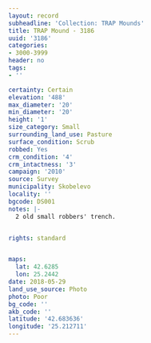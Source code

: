 ```yaml
---
layout: record
subheadline: 'Collection: TRAP Mounds'
title: TRAP Mound - 3186
uuid: '3186'
categories:
- 3000-3999
header: no
tags:
- ''

certainty: Certain
elevation: '488'
max_diameter: '20'
min_diameter: '20'
height: '1'
size_category: Small
surrounding_land_use: Pasture
surface_condition: Scrub
robbed: Yes
crm_condition: '4'
crm_intactness: '3'
campaign: '2010'
source: Survey
municipality: Skobelevo
locality: ''
bgcode: DS001
notes: |-
  2 old small robbers' trench.


rights: standard


maps:
  lat: 42.6285
  lon: 25.2442
date: 2018-05-29
land_use_source: Photo
photo: Poor
bg_code: ''
akb_code: ''
latitude: '42.683636'
longitude: '25.212711'
---
```

